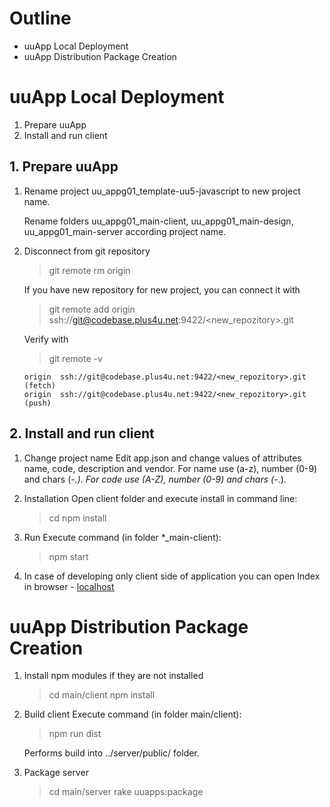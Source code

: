 # Outline

- uuApp Local Deployment
- uuApp Distribution Package Creation

# uuApp Local Deployment

1. Prepare uuApp
2. Install and run client

## 1. Prepare uuApp

1. Rename project uu_appg01_template-uu5-javascript to new project name.
           
   Rename folders uu_appg01_main-client, uu_appg01_main-design, uu_appg01_main-server according project name.

2. Disconnect from git repository
    
    > git remote rm origin
    
    If you have new repository for new project, you can connect it with
    
    > git remote add origin ssh://git@codebase.plus4u.net:9422/<new_repozitory>.git
    
    Verify with
    
    > git remote -v        
     
       origin  ssh://git@codebase.plus4u.net:9422/<new_repozitory>.git (fetch)
       origin  ssh://git@codebase.plus4u.net:9422/<new_repozitory>.git (push)
  

## 2. Install and run client

1. Change project name
    Edit app.json and change values of attributes name, code, description and vendor. For name use (a-z), number (0-9) and chars (_-.). For code use (A-Z), number (0-9) and chars (_-.).

2. Installation
    Open client folder and execute install in command line:

    > cd <your client folder name e.g. uu_appg01_main-client> 
    > npm install

3. Run
    Execute command (in folder *_main-client):

    > npm start

4. In case of developing only client side of application you can open Index in browser - [localhost](http://localhost:1234/)


# uuApp Distribution Package Creation

1. Install npm modules if they are not installed

    > cd main/client
    > npm install

2. Build client
    Execute command (in folder main/client):

    > npm run dist

    Performs build into ../server/public/ folder.

2. Package server

    > cd main/server
    > rake uuapps:package


